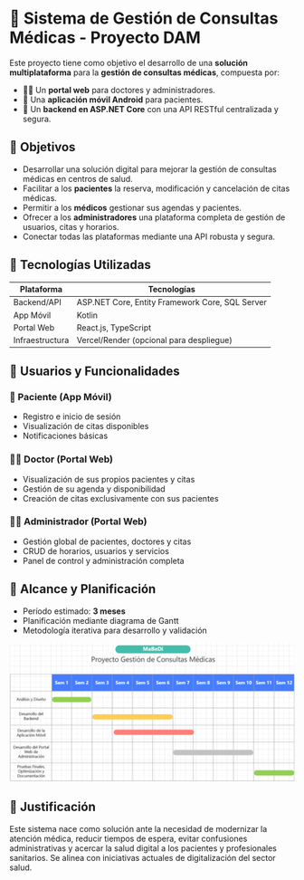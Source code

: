# 🏥 Sistema de Gestión de Consultas Médicas - Proyecto DAM

Este proyecto tiene como objetivo el desarrollo de una **solución multiplataforma** para la **gestión de consultas médicas**, compuesta por:

- 🧑‍⚕️ Un **portal web** para doctores y administradores.
- 📱 Una **aplicación móvil Android** para pacientes.
- 🔗 Un **backend en ASP.NET Core** con una API RESTful centralizada y segura.

## 📌 Objetivos

- Desarrollar una solución digital para mejorar la gestión de consultas médicas en centros de salud.
- Facilitar a los **pacientes** la reserva, modificación y cancelación de citas médicas.
- Permitir a los **médicos** gestionar sus agendas y pacientes.
- Ofrecer a los **administradores** una plataforma completa de gestión de usuarios, citas y horarios.
- Conectar todas las plataformas mediante una API robusta y segura.

## 🚀 Tecnologías Utilizadas

| Plataforma       | Tecnologías                                       |
|------------------|---------------------------------------------------|
| Backend/API      | ASP.NET Core, Entity Framework Core, SQL Server   |
| App Móvil        | Kotlin                                            |
| Portal Web       | React.js, TypeScript                              |
| Infraestructura  | Vercel/Render (opcional para despliegue)          |

## 👥 Usuarios y Funcionalidades

### 🧑 Paciente (App Móvil)
- Registro e inicio de sesión
- Visualización de citas disponibles
- Notificaciones básicas

### 👨‍⚕️ Doctor (Portal Web)
- Visualización de sus propios pacientes y citas
- Gestión de su agenda y disponibilidad
- Creación de citas exclusivamente con sus pacientes

### 🧑‍💼 Administrador (Portal Web)
- Gestión global de pacientes, doctores y citas
- CRUD de horarios, usuarios y servicios
- Panel de control y administración completa

## 📅 Alcance y Planificación

- Período estimado: **3 meses**
- Planificación mediante diagrama de Gantt
- Metodología iterativa para desarrollo y validación

<img src="./img/diagrama_gantt.png" alt="Diagrama del sistema" width="700"/>

## 🧠 Justificación

Este sistema nace como solución ante la necesidad de modernizar la atención médica, reducir tiempos de espera, evitar confusiones administrativas y acercar la salud digital a los pacientes y profesionales sanitarios. Se alinea con iniciativas actuales de digitalización del sector salud.

